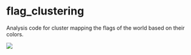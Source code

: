 # flag_clustering

Analysis code for cluster mapping the flags of the world based on their colors.

![](http://zachstednick.com/all_flags_cluster.png)
